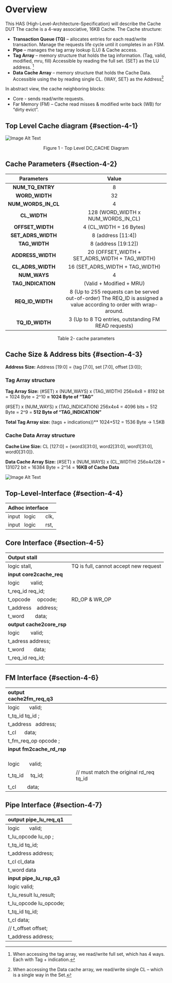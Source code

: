﻿#  Overview

This HAS (High-Level-Architecture-Specification) will describe the Cache DUT
The cache is a 4-way associative, 16KB Cache.
The Cache structure:

- **Transaction Queue (TQ)** – allocates entries for each read/write transaction. 
  Manage the requests life cycle until it completes in an FSM.
- **Pipe** – manages the tag array lookup (LU) & Cache access.
- **Tag Array** – memory structure that holds the tag information. (Tag, valid, modified, mru, fill)
  Accessible by reading the full set. {SET} as the LU address. [^1]
- **Data Cache Array** – memory structure that holds the Cache Data.
  Accessible using the by reading single CL. {WAY, SET} as the Address[^2]

In abstract view, the cache neighboring blocks:

- Core - sends read/write requests.
- Far Memory (FM) – Cache read misses & modified write back (WB) for “dirty evict”.
##  Top Level Cache diagram {#section-4-1}

<div style={{ display: 'flex', justifyContent: 'center' }}>
  <img alt="Image Alt Text" src="/img/Fig2-3.png" />
</div>


<p align="center">Figure 1 - Top Level DC_CACHE Diagram</p>

## Cache Parameters {#section-4-2}

|**Parameters**|**Value**|
| :-: | :-: |
|**NUM\_TQ\_ENTRY**|8|
|**WORD\_WIDTH**|32|
|**NUM\_WORDS\_IN\_CL**|4|
|**CL\_WIDTH**|128 (WORD\_WIDTH x NUM\_WORDS\_IN\_CL)|
|**OFFSET\_WIDTH**|4 (CL\_WIDTH = 16 Bytes)|
|**SET\_ADRS\_WIDTH**|8 (address [11:4])|
|**TAG\_WIDTH**|8 (address [19:12])|
|**ADDRESS\_WIDTH**|20 (OFFSET\_WIDTH + SET\_ADRS\_WIDTH + TAG\_WIDTH)|
|**CL\_ADRS\_WIDTH**|16 (SET\_ADRS\_WIDTH + TAG\_WIDTH)|
|**NUM\_WAYS**|4|
|**TAG\_INDICATION**|(Valid + Modified + MRU)|
|**REQ\_ID\_WIDTH**|8 (Up to 255 requests can be served out-of-order) The REQ\_ID is assigned a value according to order with wrap-around.|
|**TQ\_ID\_WIDTH**|3 (Up to 8 TQ entries, outstanding FM READ requests)|

<p align="center"> Table 2- cache parameters</p>



## Cache Size & Address bits {#section-4-3}
**Address Size:** 
Address [19:0] = {tag [7:0], set [7:0], offset [3:0]};
  ### Tag Array structure 
**Tag Array Size:**	
(#SET) x (NUM\_WAYS) x (TAG\_WIDTH)
256x4x8 = 8192 bit = 1024 Byte = 2^10 **= 1024 Byte of “TAG”**

(#SET) x (NUM\_WAYS) x (TAG\_INDICATION)
256x4x4 = 4096 bits = 512 Byte = 2^9 = **512 Byte of “TAG\_INDICATION”**

**Total Tag Array size:** (tags + indications))**
1024+512 = 1536 Byte -> 1.5KB
### Cache Data Array structure
**Cache Line Size:**
CL [127:0] = {word3[31:0], word2[31:0], word1[31:0], word0[31:0]}. 

**Data Cache Array Size:**
(#SET) x (NUM\_WAYS) x (CL\_WIDTH)
256x4x128 = 131072 bit = 16384 Byte = 2^14 = **16KB of Cache Data**



<div style={{ display: 'flex', justifyContent: 'center' }}>
  <img alt="Image Alt Text" src="/img/Fig2-3.png" />
</div>



##  Top-Level-Interface {#section-4-4}

|**Adhoc interface**|
| :- |
|input   logic       clk,|
|input   logic       rst,|

## Core Interface {#section-4-5}

|**Output stall**||
| :- | :- |
|logic  stall,              |TQ is full, cannot accept new request|
|**input core2cache\_req**||
|logic         valid;||
|t\_req\_id      req\_id;||
|t\_opcode      opcode; |RD\_OP & WR\_OP|
|t\_address     address;||
|t\_word        data;||
|**output cache2core\_rsp**||
|logic        valid;||
|t\_adress     address;||
|t\_word       data;||
|t\_req\_id     req\_id;  ||
|||

##  FM Interface {#section-4-6}

|**output  cache2fm\_req\_q3**||
| :- | :- |
|logic           valid; ||
|t\_tq\_id         tq\_id ;||
|t\_address       address;||
|t\_cl            data;||
|t\_fm\_req\_op     opcode ;||
|**input fm2cache\_rd\_rsp**    ||
|logic       valid;||
|t\_tq\_id     tq\_id; |// must match the original rd\_req tq\_id|
|t\_cl        data;||


##  Pipe Interface {#section-4-7}

|**output  pipe\_lu\_req\_q1**||
| :- | :- |
|logic            valid;||
|t\_lu\_opcode      lu\_op ;||
|t\_tq\_id          tq\_id;||
|t\_address        address;||
|t\_cl             cl\_data        ||
|t\_word           data||
|**input pipe\_lu\_rsp\_q3**||
|logic            valid;||
|t\_lu\_result      lu\_result;||
|t\_lu\_opcode      lu\_opcode;||
|t\_tq\_id          tq\_id;||
|t\_cl             data;||
|// t\_offset      offset;||
|t\_address        address;||


[^1]: When accessing the tag array, we read/write full set, which has 4 ways. Each with Tag + indication.
[^2]: When accessing the Data cache array, we read/write single CL – which is a single way in the Set.